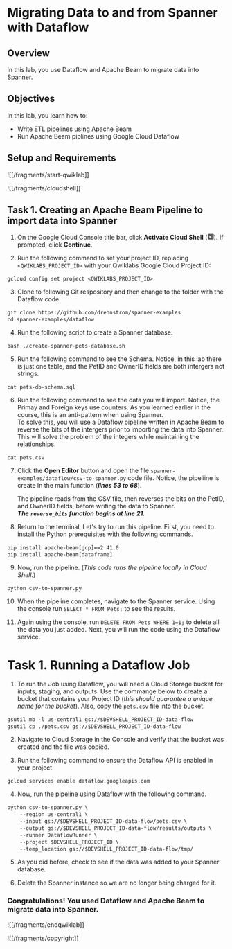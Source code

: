 # Migrating Data to and from Spanner with Dataflow

## Overview

In this lab, you use Dataflow and Apache Beam to migrate data into Spanner.

## Objectives

In this lab, you learn how to:
* Write ETL pipelines using Apache Beam
* Run Apache Beam piplines using Google Cloud Dataflow

## Setup and Requirements

![[/fragments/start-qwiklab]]

![[/fragments/cloudshell]]

## Task 1. Creating an Apache Beam Pipeline to import data into Spanner

1. On the Google Cloud Console title bar, click __Activate Cloud Shell__ (![cloud shell icon](img/cloud_shell_icon.png)). If prompted, click __Continue__.

2. Run the following command to set your project ID, replacing `<QWIKLABS_PROJECT_ID>` with your Qwiklabs Google Cloud Project ID:

```
gcloud config set project <QWIKLABS_PROJECT_ID>
```

3. Clone to following Git respository and then change to the folder with the Dataflow code. 

```
git clone https://github.com/drehnstrom/spanner-examples
cd spanner-examples/dataflow
```
4. Run the following script to create a Spanner database. 

```
bash ./create-spanner-pets-database.sh
```

5. Run the following command to see the Schema. Notice, in this lab there is just one table, and the PetID and OwnerID fields are both intergers not strings. 

```
cat pets-db-schema.sql
```

6. Run the following command to see the data you will import. Notice, the Primay and Foreign keys use counters. As you learned earlier in the course, this is an anti-pattern when using Spanner. <div>To solve this, you will use a Dataflow pipeline written in Apache Beam to reverse the bits of the intergers prior to importing the data into Spanner.</div> <div>This will solve the problem of the integers while maintaining the relationships. </div>

```
cat pets.csv
```

7. Click the __Open Editor__ button and open the file `spanner-examples/dataflow/csv-to-spanner.py` code file. Notice, the pipeliine is create in the main function (___lines 53 to 68___). <div>The pipeline reads from the CSV file, then reverses the bits on the PetID, and OwnerID fields, before writing the data to Spanner. </div><div>___The `reverse_bits` function begins at line 21.___</div>  

8. Return to the terminal. Let's try to run this pipeline. First, you need to install the Python prerequisites with the following commands. 

```
pip install apache-beam[gcp]==2.41.0
pip install apache-beam[dataframe]
```

9. Now, run the pipeline. (_This code runs the pipeline locally in Cloud Shell._)

```
python csv-to-spanner.py
```

10. When the pipeline completes, navigate to the Spanner service. Using the console run `SELECT * FROM Pets;` to see the results. 

11. Again using the console, run `DELETE FROM Pets WHERE 1=1;` to delete all the data you just added. Next, you will run the code using the Dataflow service. 

# Task 1. Running a Dataflow Job

1. To run the Job using Dataflow, you will need a Cloud Storage bucket for inputs, staging, and outputs. Use the commange below to create a bucket that contains your Project ID (_this should guarantee a unique name for the bucket_). Also, copy the `pets.csv` file into the bucket. 

```
gsutil mb -l us-central1 gs://$DEVSHELL_PROJECT_ID-data-flow
gsutil cp ./pets.csv gs://$DEVSHELL_PROJECT_ID-data-flow
```

2. Navigate to Cloud Storage in the Console and verify that the bucket was created and the file was copied. 

3. Run the following command to ensure the Dataflow API is enabled in your project. 

```
gcloud services enable dataflow.googleapis.com
```
4. Now, run the pipeline using Dataflow with the following command. 

```
python csv-to-spanner.py \
    --region us-central1 \
    --input gs://$DEVSHELL_PROJECT_ID-data-flow/pets.csv \
    --output gs://$DEVSHELL_PROJECT_ID-data-flow/results/outputs \
    --runner DataflowRunner \
    --project $DEVSHELL_PROJECT_ID \
    --temp_location gs://$DEVSHELL_PROJECT_ID-data-flow/tmp/
```

5. As you did before, check to see if the data was added to your Spanner database. 

6. Delete the Spanner instance so we are no longer being charged for it. 

### **Congratulations!** You used Dataflow and Apache Beam to migrate data into Spanner.


![[/fragments/endqwiklab]]

![[/fragments/copyright]]


